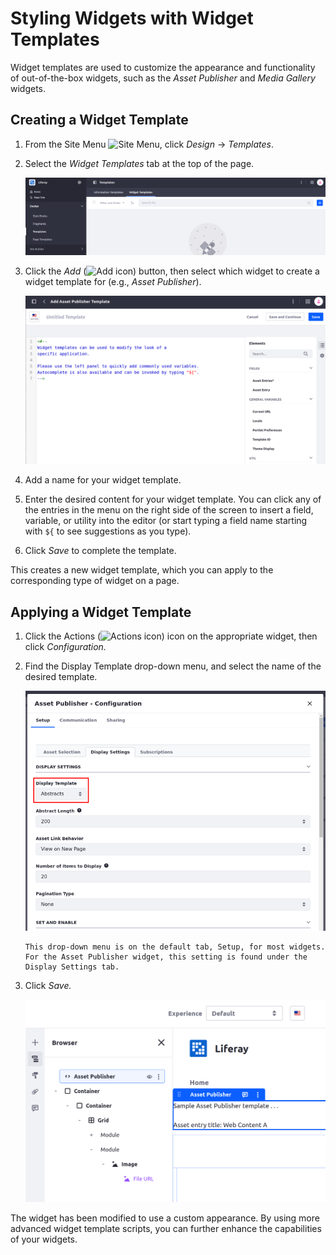 # Styling Widgets with Widget Templates

Widget templates are used to customize the appearance and functionality of out-of-the-box widgets, such as the _Asset Publisher_ and _Media Gallery_ widgets.

## Creating a Widget Template

1. From the Site Menu ![Site Menu](../../../images/icon-product-menu.png), click _Design_ &rarr; _Templates_.

1. Select the _Widget Templates_ tab at the top of the page.

    ![Access the Widget Templates page from the Templates application.](./styling-widgets-with-widget-templates/images/01.png)

1. Click the _Add_ (![Add icon](../../../images/icon-add.png)) button, then select which widget to create a widget template for (e.g., _Asset Publisher_).

    ![The Widget Template creation page provides controls to easily add fields or variables to use.](./styling-widgets-with-widget-templates/images/02.png)

1. Add a name for your widget template.

1. Enter the desired content for your widget template. You can click any of the entries in the menu on the right side of the screen to insert a field, variable, or utility into the editor (or start typing a field name starting with `${` to see suggestions as you type).

1. Click _Save_ to complete the template.

This creates a new widget template, which you can apply to the corresponding type of widget on a page.

## Applying a Widget Template

1. Click the Actions (![Actions icon](../../../images/icon-actions.png)) icon on the appropriate widget, then click _Configuration._

1. Find the Display Template drop-down menu, and select the name of the desired template.

    ![Select your widget template from the Display Template drop-down menu in the corresponding widget's configuration.](./styling-widgets-with-widget-templates/images/03.png)

    ```{note}
    This drop-down menu is on the default tab, Setup, for most widgets. For the Asset Publisher widget, this setting is found under the Display Settings tab.
    ```

1. Click _Save._

    ![After you save your widget's configuration to use your widget template, it uses your template for its display.](./styling-widgets-with-widget-templates/images/04.png)

The widget has been modified to use a custom appearance. By using more advanced widget template scripts, you can further enhance the capabilities of your widgets.
